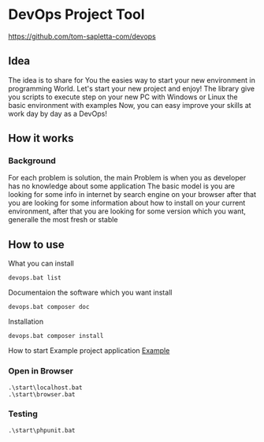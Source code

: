 # DevOps Project Tool
https://github.com/tom-sapletta-com/devops

## Idea

The idea is to share for You the easies way to start your new environment in programming World.
Let's start your new project and enjoy!
The library give you scripts to execute step on your new PC with Windows or Linux the basic environment with examples
Now, you can easy improve your skills at work day by day as a DevOps!
 
## How it works

### Background
For each problem is solution,
the main Problem is when you as developer has no knowledge about some application
The basic model is you are looking for some info in internet by search engine on your browser
after that you are looking for some information about how to install on your current environment, 
after that you are looking for some version which you want, generalle the most fresh or stable

## How to use
What you can install

    devops.bat list

Documentaion the software which you want install

    devops.bat composer doc

Installation

    devops.bat composer install    

How to start Example project application
[Example](EXAMPLE.md)

### Open in Browser

    .\start\localhost.bat
    .\start\browser.bat
        
    
### Testing    
    
    .\start\phpunit.bat
